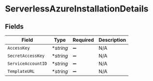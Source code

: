 # ServerlessAzureInstallationDetails


## Fields

| Field              | Type               | Required           | Description        |
| ------------------ | ------------------ | ------------------ | ------------------ |
| `AccessKey`        | **string*          | :heavy_minus_sign: | N/A                |
| `SecretAccessKey`  | **string*          | :heavy_minus_sign: | N/A                |
| `ServiceAccountID` | **string*          | :heavy_minus_sign: | N/A                |
| `TemplateURL`      | **string*          | :heavy_minus_sign: | N/A                |